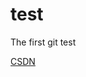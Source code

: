 # test
The first git test

[CSDN](http://blog.csdn.net/u010164190?viewmode=contents)


[foryou]:https://github.com/guodongxiaren/ImageCache/raw/master/Logo/foryou.gif
